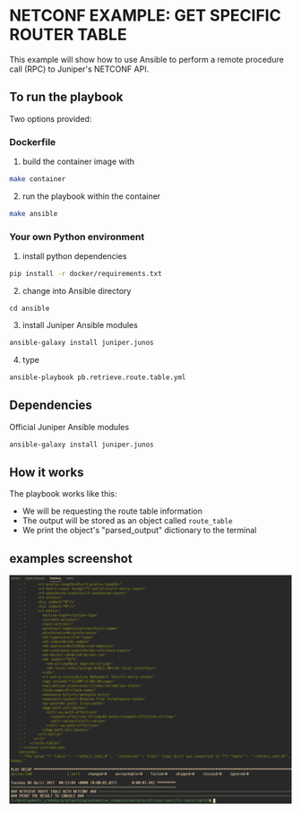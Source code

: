 # NETCONF EXAMPLE: GET SPECIFIC ROUTER TABLE

This example will show how to use Ansible to perform a remote procedure call (RPC) to Juniper's NETCONF API. 

## To run the playbook

Two options provided:

### Dockerfile

1. build the container image with

```sh
make container
```

2. run the playbook within the container

```sh
make ansible
```

### Your own Python environment

1. install python dependencies 

```sh
pip install -r docker/requirements.txt
```

2. change into Ansible directory 

```
cd ansible
```

3. install Juniper Ansible modules 

```sh
ansible-galaxy install juniper.junos
```

4. type 

```sh
ansible-playbook pb.retrieve.route.table.yml
```

## Dependencies

Official Juniper Ansible modules

```sh
ansible-galaxy install juniper.junos
```

## How it works

The playbook works like this:

- We will be requesting the route table information
- The output will be stored as an object called `route_table`
- We print the object's "parsed_output" dictionary to the terminal

## examples screenshot
![ansible-playbook pb.retrieve.route.table.yml](./static/images/screenshot.png)

